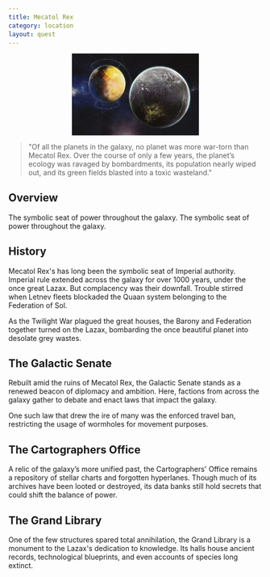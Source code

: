 ```yaml
---
title: Mecatol Rex 
category: location
layout: quest
---
```


<img src="/images/mecatol-rex-and-darien.jpg" style="width:50%; display: block; margin: 0 auto;">

> "Of all the planets in the galaxy, no planet was more war-torn than Mecatol Rex. Over the course of only a few years, the planet’s ecology was ravaged by bombardments, its population nearly wiped out, and its green fields blasted into a toxic wasteland."

## Overview

The symbolic seat of power throughout the galaxy. The symbolic seat of power throughout the galaxy. 

## History

Mecatol Rex's has long been the symbolic seat of Imperial authority. Imperial rule extended across the galaxy for over 1000 years, under the once great Lazax. But complacency was their downfall. Trouble stirred when Letnev fleets blockaded the Quaan system belonging to the Federation of Sol. 

As the Twilight War plagued the great houses, the Barony and Federation together turned on the Lazax, bombarding the once beautiful planet into desolate grey wastes.

## The Galactic Senate

Rebuilt amid the ruins of Mecatol Rex, the Galactic Senate stands as a renewed beacon of diplomacy and ambition. Here, factions from across the galaxy gather to debate and enact laws that impact the galaxy. 

One such law that drew the ire of many was the enforced travel ban, restricting the usage of wormholes for movement purposes.

## The Cartographers Office

A relic of the galaxy’s more unified past, the Cartographers' Office remains a repository of stellar charts and forgotten hyperlanes. Though much of its archives have been looted or destroyed, its data banks still hold secrets that could shift the balance of power.

## The Grand Library

One of the few structures spared total annihilation, the Grand Library is a monument to the Lazax's dedication to knowledge. Its halls house ancient records, technological blueprints, and even accounts of species long extinct.